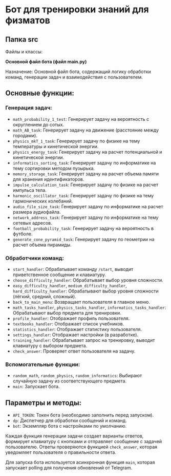 # Бот для тренировки знаний для физматов
## Папка src
Файлы и классы:

**Основной файл бота (файл main.py)**

Назначение: Основной файл бота, содержащий логику обработки команд, генерации задач и взаимодействия с пользователем.

## Основные функции:

### Генерация задач:
- `math_probability_1_test`: Генерирует задачу на вероятность с округлением до сотых.
- `math_AB_task`: Генерирует задачу на движение (расстояние между городами).
- `physics_mkT_1_task`: Генерирует задачу по физике на тему температуры и кинетической энергии.
- `physics_energy_task`: Генерирует задачу на расчет потенциальной и кинетической энергии.
- `informatics_sorting_task`: Генерирует задачу по информатике на тему сортировки методом пузырька.
- `memory_storage_task`: Генерирует задачу на расчет объема памяти для хранения идентификаторов.
- `impulse_calculation_task`: Генерирует задачу по физике на расчет импульса тела.
- `harmonic_oscillator_task`: Генерирует задачу по физике на тему гармонических колебаний.
- `audio_file_size_task`: Генерирует задачу по информатике на расчет размера аудиофайла.
- `network_address_task`: Генерирует задачу по информатике на тему сетевых адресов.
- `football_probability_task`: Генерирует задачу на вероятность в футболе.
- `generate_cone_pyramid_task`: Генерирует задачу по геометрии на расчет объема пирамиды.

### Обработчики команд:
- `start_handler`: Обрабатывает команду `/start`, выводит приветственное сообщение и клавиатуру.
- `choose_difficulty_handler`: Обрабатывает выбор уровня сложности.
- `easy_difficulty_handler`, `medium_difficulty_handler`, `hard_difficulty_handler`: Обрабатывают выбор уровня сложности (лёгкий, средний, сложный).
- `back_to_main_menu`: Возвращает пользователя в главное меню.
- `math_tasks_handler`, `physics_tasks_handler`, `informatics_tasks_handler`: Обрабатывают выбор предмета для тренировки.
- `profile_handler`: Отображает профиль пользователя.
- `textbooks_handler`: Отображает список учебников.
- `statistics_handler`: Отображает статистику пользователя.
- `settings_handler`: Отображает настройки (в разработке).
- `training_handler`: Обрабатывает запрос на тренировку, выводит клавиатуру с выбором предмета.
- `check_answer`: Проверяет ответ пользователя на задачу.

### Вспомогательные функции:
- `random_math`, `random_physics`, `random_informatics`: Выбирают случайную задачу из соответствующего предмета.
- `main`: Запускает бота.

## Параметры и методы:

- `API_TOKEN`: Токен бота (необходимо заполнить перед запуском).
- `dp`: Диспетчер для обработки сообщений и команд.
- `bot`: Экземпляр бота с настройками по умолчанию.

Каждая функция генерации задачи создает варианты ответов, формирует клавиатуру с кнопками и отправляет сообщение с задачей пользователю. Ответы проверяются функцией `check_answer`, которая уведомляет пользователя о правильности ответа.

Для запуска бота используется асинхронная функция `main`, которая запускает polling для получения обновлений от Telegram.
